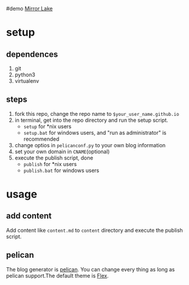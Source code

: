 #demo
[Mirror Lake](http://blog.jswh.me/)
# setup
## dependences
1. git
2. python3
3. virtualenv

## steps
1. fork this repo, change the repo name to `$your_user_name.github.io`
2. in terminal, get into the repo directory and run the setup script. 
    * `setup` for *nix users
    * `setup.bat` for windows users, and "run as administrator" is recommended
3. change optios in `pelicanconf.py` to your own blog information
4. set your own domain in `CNAME`(optional)
5. execute the publish script, done
    * `publish` for *nix users
    * `publish.bat` for windows users

# usage
## add content
Add content like `content.md` to `content` directory and execute the publish script.

## pelican
The blog generator is [pelican](http://docs.getpelican.com/en/3.6.3/quickstart.html#create-an-article).
You can change every thing as long as pelican support.The default theme is [Flex](https://github.com/alexandrevicenzi/Flex/tree/5bc235cf579cb03bcc8f54b6029ff74493a0cb44).